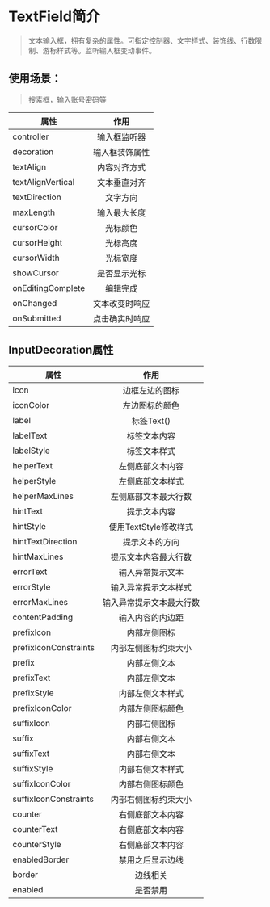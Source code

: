 # TextField简介

> 文本输入框，拥有复杂的属性。可指定控制器、文字样式、装饰线、行数限制、游标样式等。监听输入框变动事件。

## 使用场景：

> 搜索框，输入账号密码等

| 属性                |   作用    |
|-------------------|:-------:|
| controller        | 输入框监听器  |
| decoration        | 输入框装饰属性 |
| textAlign         | 内容对齐方式  |
| textAlignVertical | 文本垂直对齐  |
| textDirection     |  文字方向   |
| maxLength         | 输入最大长度  |
| cursorColor       |  光标颜色   |
| cursorHeight      |  光标高度   |
| cursorWidth       |  光标宽度   |
| showCursor        | 是否显示光标  |
| onEditingComplete |  编辑完成   |
| onChanged         | 文本改变时响应 |
| onSubmitted       | 点击确实时响应 |

## InputDecoration属性

| 属性                    |       作用        |
|-----------------------|:---------------:|
| icon                  |     边框左边的图标     |
| iconColor             |     左边图标的颜色     |
| label                 |    标签Text()     |
| labelText             |     标签文本内容      |
| labelStyle            |     标签文本样式      |
| helperText            |    左侧底部文本内容     |
| helperStyle           |    左侧底部文本样式     |
| helperMaxLines        |   左侧底部文本最大行数    |
| hintText              |     提示文本内容      |
| hintStyle             | 使用TextStyle修改样式 |
| hintTextDirection     |     提示文本的方向     |
| hintMaxLines          |   提示文本内容最大行数    |
| errorText             |    输入异常提示文本     |
| errorStyle            |   输入异常提示文本样式    |
| errorMaxLines         |  输入异常提示文本最大行数   |
| contentPadding        |    输入内容的内边距     |
| prefixIcon            |     内部左侧图标      |
| prefixIconConstraints |   内部左侧图标约束大小    |
| prefix                |     内部左侧文本      |
| prefixText            |     内部左侧文本      |
| prefixStyle           |    内部左侧文本样式     |
| prefixIconColor       |    内部左侧图标颜色     |
| suffixIcon            |     内部右侧图标      |
| suffix                |     内部右侧文本      |
| suffixText            |     内部右侧文本      |
| suffixStyle           |    内部右侧文本样式     |
| suffixIconColor       |    内部右侧图标颜色     |
| suffixIconConstraints |   内部右侧图标约束大小    |
| counter               |    右侧底部文本内容     |
| counterText           |    右侧底部文本内容     |
| counterStyle          |    右侧底部文本内容     |
| enabledBorder         |    禁用之后显示边线     |
| border                |      边线相关       |
| enabled               |      是否禁用       |






